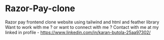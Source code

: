 # Razor-Pay-clone
Razor pay frontend clone website using tailwind and html and feather library
Want to work with me ? or want to connect with me ?
Contact with me at my linked in profile - https://www.linkedin.com/in/karan-butola-25aa97302/
